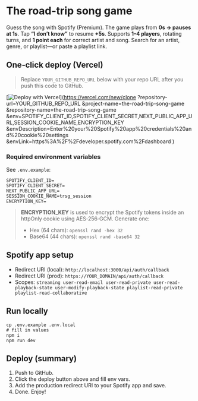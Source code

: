 # The road-trip song game

Guess the song with Spotify (Premium). The game plays from **0s → pauses at 1s**. Tap **“I don’t know”** to resume **+5s**. Supports **1–4 players**, rotating turns, and **1 point each** for correct artist and song. Search for an artist, genre, or playlist—or paste a playlist link.

## One‑click deploy (Vercel)

> Replace `YOUR_GITHUB_REPO_URL` below with your repo URL after you push this code to GitHub.

[![Deploy with Vercel](https://vercel.com/button)](https://vercel.com/new/clone
?repository-url=YOUR_GITHUB_REPO_URL
&project-name=the-road-trip-song-game
&repository-name=the-road-trip-song-game
&env=SPOTIFY_CLIENT_ID,SPOTIFY_CLIENT_SECRET,NEXT_PUBLIC_APP_URL,SESSION_COOKIE_NAME,ENCRYPTION_KEY
&envDescription=Enter%20your%20Spotify%20app%20credentials%20and%20cookie%20settings
&envLink=https%3A%2F%2Fdeveloper.spotify.com%2Fdashboard
)

### Required environment variables
See `.env.example`:
```
SPOTIFY_CLIENT_ID=
SPOTIFY_CLIENT_SECRET=
NEXT_PUBLIC_APP_URL=
SESSION_COOKIE_NAME=trsg_session
ENCRYPTION_KEY=
```

> **ENCRYPTION_KEY** is used to encrypt the Spotify tokens inside an httpOnly cookie using AES‑256‑GCM. Generate one:
> - Hex (64 chars): `openssl rand -hex 32`
> - Base64 (44 chars): `openssl rand -base64 32`

## Spotify app setup
- Redirect URI (local): `http://localhost:3000/api/auth/callback`
- Redirect URI (prod): `https://YOUR_DOMAIN/api/auth/callback`
- Scopes:
  `streaming user-read-email user-read-private user-read-playback-state user-modify-playback-state playlist-read-private playlist-read-collaborative`

## Run locally
```
cp .env.example .env.local
# fill in values
npm i
npm run dev
```

## Deploy (summary)
1. Push to GitHub.
2. Click the deploy button above and fill env vars.
3. Add the production redirect URI to your Spotify app and save.
4. Done. Enjoy!
